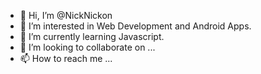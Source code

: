 - 👋 Hi, I’m @NickNickon
- 👀 I’m interested in Web Development and Android Apps.
- 🌱 I’m currently learning Javascript.
- 💞️ I’m looking to collaborate on ...
- 📫 How to reach me ...

<!---
NickNickon/NickNickon is a ✨ special ✨ repository because its `README.md` (this file) appears on your GitHub profile.
You can click the Preview link to take a look at your changes.
--->
